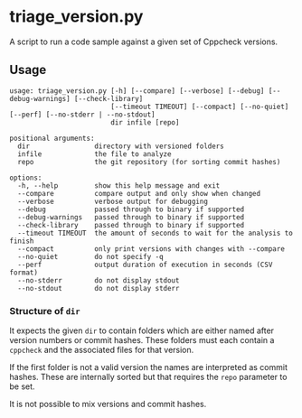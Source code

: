 # triage_version.py

A script to run a code sample against a given set of Cppcheck versions.

## Usage

```
usage: triage_version.py [-h] [--compare] [--verbose] [--debug] [--debug-warnings] [--check-library]
                         [--timeout TIMEOUT] [--compact] [--no-quiet] [--perf] [--no-stderr | --no-stdout]
                         dir infile [repo]

positional arguments:
  dir                directory with versioned folders
  infile             the file to analyze
  repo               the git repository (for sorting commit hashes)

options:
  -h, --help         show this help message and exit
  --compare          compare output and only show when changed
  --verbose          verbose output for debugging
  --debug            passed through to binary if supported
  --debug-warnings   passed through to binary if supported
  --check-library    passed through to binary if supported
  --timeout TIMEOUT  the amount of seconds to wait for the analysis to finish
  --compact          only print versions with changes with --compare
  --no-quiet         do not specify -q
  --perf             output duration of execution in seconds (CSV format)
  --no-stderr        do not display stdout
  --no-stdout        do not display stderr
```

### Structure of `dir`

It expects the given `dir` to contain folders which are either named after version numbers or commit hashes. These folders must each contain a `cppcheck` and the associated files for that version.

If the first folder is not a valid version the names are interpreted as commit hashes. These are internally sorted but that requires the `repo` parameter to be set.

It is not possible to mix versions and commit hashes.